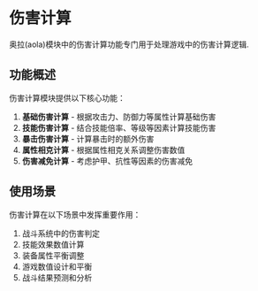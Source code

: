 # 伤害计算

奥拉(aola)模块中的伤害计算功能专门用于处理游戏中的伤害计算逻辑.

## 功能概述

伤害计算模块提供以下核心功能：

1. **基础伤害计算** - 根据攻击力、防御力等属性计算基础伤害
2. **技能伤害计算** - 结合技能倍率、等级等因素计算技能伤害
3. **暴击伤害计算** - 计算暴击时的额外伤害
4. **属性相克计算** - 根据属性相克关系调整伤害数值
5. **伤害减免计算** - 考虑护甲、抗性等因素的伤害减免

## 使用场景

伤害计算在以下场景中发挥重要作用：

1. 战斗系统中的伤害判定
2. 技能效果数值计算
3. 装备属性平衡调整
4. 游戏数值设计和平衡
5. 战斗结果预测和分析

